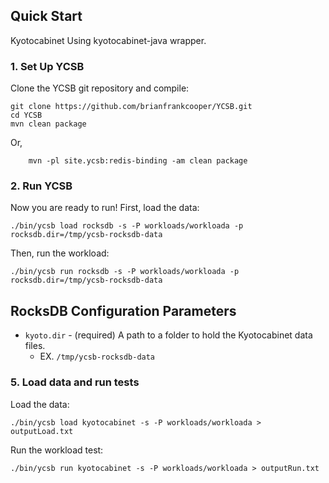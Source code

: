 <!--
Copyright (c) 2012 - 2018 YCSB contributors. All rights reserved.

Licensed under the Apache License, Version 2.0 (the "License"); you
may not use this file except in compliance with the License. You
may obtain a copy of the License at

http://www.apache.org/licenses/LICENSE-2.0

Unless required by applicable law or agreed to in writing, software
distributed under the License is distributed on an "AS IS" BASIS,
WITHOUT WARRANTIES OR CONDITIONS OF ANY KIND, either express or
implied. See the License for the specific language governing
permissions and limitations under the License. See accompanying
LICENSE file.
-->

## Quick Start

Kyotocabinet
Using kyotocabinet-java wrapper.

### 1. Set Up YCSB

Clone the YCSB git repository and compile:

    git clone https://github.com/brianfrankcooper/YCSB.git
    cd YCSB
    mvn clean package

Or,

```shell
    mvn -pl site.ycsb:redis-binding -am clean package
```

### 2. Run YCSB

Now you are ready to run! First, load the data:

    ./bin/ycsb load rocksdb -s -P workloads/workloada -p rocksdb.dir=/tmp/ycsb-rocksdb-data

Then, run the workload:

    ./bin/ycsb run rocksdb -s -P workloads/workloada -p rocksdb.dir=/tmp/ycsb-rocksdb-data

## RocksDB Configuration Parameters

* ```kyoto.dir``` - (required) A path to a folder to hold the Kyotocabinet data files.
    * EX. ```/tmp/ycsb-rocksdb-data```

### 5. Load data and run tests

Load the data:

    ./bin/ycsb load kyotocabinet -s -P workloads/workloada > outputLoad.txt

Run the workload test:

    ./bin/ycsb run kyotocabinet -s -P workloads/workloada > outputRun.txt